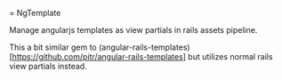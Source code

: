 = NgTemplate

Manage angularjs templates as view partials in rails assets pipeline.

This a bit similar gem to (angular-rails-templates)[https://github.com/pitr/angular-rails-templates] but utilizes normal rails view partials instead.
